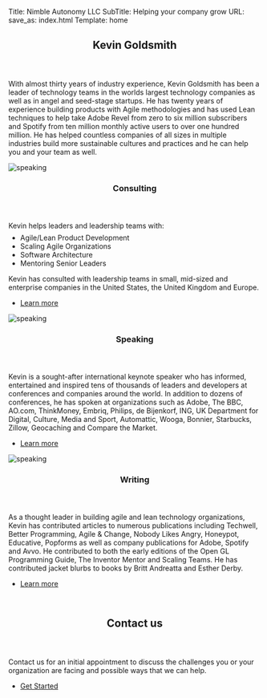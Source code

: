 Title: Nimble Autonomy LLC
SubTitle: Helping your company grow
URL:
save_as: index.html
Template: home

<section id="one">
    <div class="inner">
        <header class="major">
            <h2>Kevin Goldsmith</h2>
        </header>
        <p>With almost thirty years of industry experience, Kevin Goldsmith has been a leader of technology teams in the worlds largest technology companies as well as in angel and seed-stage startups. He has twenty years of experience building products with Agile methodologies and has used Lean techniques to help take Adobe Revel from zero to six million subscribers and Spotify from ten million monthly active users to over one hundred million. He has helped countless companies of all sizes in multiple industries build more sustainable cultures and practices and he can help you and your team as well.</p>
    </div>
</section>
<section id="two" class="spotlights">
    <section>
        <a class="image">
            <img src="theme/images/pic08.jpg" alt="speaking" data-position="center center" />
        </a>
        <div class="content">
            <div class="inner">
                <header class="major">
                    <h3>Consulting</h3>
                </header>
                Kevin helps leaders and leadership teams with:
                <ul style="margin-bottom: 0.5em; margin-top: 0.5em;">
                    <li>Agile/Lean Product Development</li>
                    <li>Scaling Agile Organizations</li>
                    <li>Software Architecture</li>
                    <li>Mentoring Senior Leaders</li>
                </ul>
                <p style="padding-top:0em">Kevin has consulted with leadership teams in small, mid-sized and enterprise companies in the United States, the United Kingdom and Europe.</p>
                <ul class="actions">
                    <li><a href="consulting.html" class="button">Learn more</a></li>
                </ul>
            </div>
        </div>
    </section>
    <section>
        <a class="image">
            <img src="theme/images/pic09.jpg" alt="speaking" data-position="top center" />
        </a>
        <div class="content">
            <div class="inner">
                <header class="major">
                    <h3>Speaking</h3>
                </header>
                <p>Kevin is a sought-after international keynote speaker who has informed, entertained and inspired tens of thousands of leaders and developers at conferences and companies around the world. In addition to dozens of conferences, he has spoken at organizations such as Adobe, The BBC, AO.com, ThinkMoney, Embriq, Philips, de Bijenkorf, ING, UK Department for Digital, Culture, Media and Sport, Automattic, Wooga, Bonnier, Starbucks, Zillow, Geocaching and Compare the Market.</p>
                <ul class="actions">
                    <li><a href="speaking.html" class="button">Learn more</a></li>
                </ul>
            </div>
        </div>
    </section>
    <section>
        <a class="image">
            <img src="theme/images/pic10.jpg" alt="speaking" data-position="25% 25%" />
        </a>
        <div class="content">
            <div class="inner">
                <header class="major">
                    <h3>Writing</h3>
                </header>
                <p>As a thought leader in building agile and lean technology organizations, Kevin has contributed articles to numerous publications including Techwell, Better Programming, Agile & Change, Nobody Likes Angry, Honeypot, Educative, Popforms as well as company publications for Adobe, Spotify and Avvo. He contributed to both the early editions of the Open GL Programming Guide, The Inventor Mentor and Scaling Teams. He has contributed jacket blurbs to books by Britt Andreatta and Esther Derby.</p>
                <ul class="actions">
                    <li><a href="articles/" class="button">Learn more</a></li>
                </ul>
            </div>
        </div>
    </section>
</section>
<section id="three" style="padding-top:1em;">
    <div class="inner">
        <header class="major">
            <h2>Contact us</h2>
        </header>
        <p>Contact us for an initial appointment to discuss the challenges you or your organization are facing and possible ways that we can help.</p>
        <ul class="actions">
            <li><a href="contact.html" class="button next">Get Started</a></li>
        </ul>
    </div>
</section>
